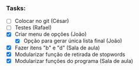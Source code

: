 ### Tasks:

- [ ] Colocar no git (César)
- [ ] Testes (Rafael)
- [x] Criar menu de opções (João)
	- [x] Opção para gerar única lista final (João)
- [x] Fazer itens "b" e "d" (Sala de aula)
- [x] Modularizar função de retirada de stopwords
- [x] Modularizar funções do programa (Sala de aula)
